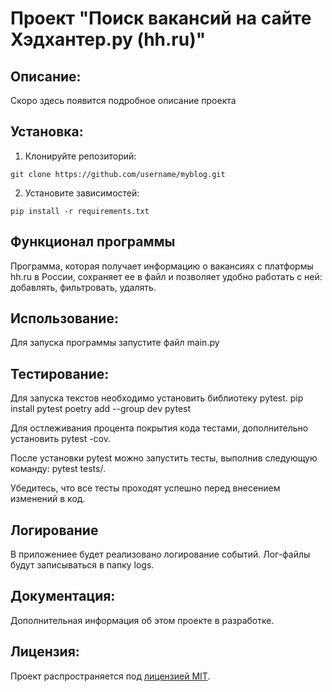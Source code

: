 # Проект "Поиск вакансий на сайте Хэдхантер.ру (hh.ru)"

## Описание:
Скоро здесь появится подробное описание проекта


## Установка:

1. Клонируйте репозиторий:
```
git clone https://github.com/username/myblog.git
```

2. Установите зависимостей:
```
pip install -r requirements.txt
```
## Функционал программы
Программа, которая получает информацию о вакансиях с платформы hh.ru в России, 
сохраняет ее в файл и позволяет удобно работать с ней: 
добавлять, фильтровать, удалять.

## Использование:
Для запуска программы запустите файл main.py

## Тестирование:

Для запуска текстов необходимо установить библиотеку pytest.
pip install pytest
poetry add --group dev pytest

Для остлеживания процента покрытия кода тестами, 
дополнительно установить pytest -cov.

После установки pytest можно запустить тесты, выполнив следующую команду:
pytest tests/.

Убедитесь, что все тесты проходят успешно перед внесением изменений в код.

## Логирование

В приложениее будет реализовано логирование событий.
Лог-файлы будут записываться в папку logs.

## Документация:

Дополнительная информация об этом проекте в разработке.

## Лицензия:

Проект распространяется под [лицензией MIT](LICENSE).

